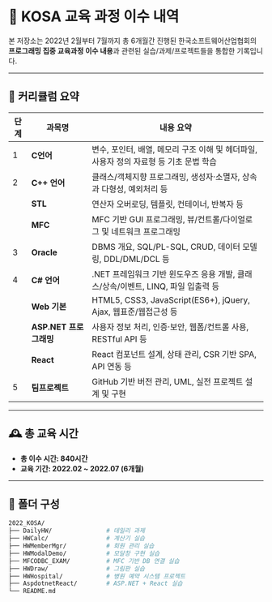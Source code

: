 # 📘 KOSA 교육 과정 이수 내역

본 저장소는 2022년 2월부터 7월까지 총 6개월간 진행된 한국소프트웨어산업협회의 **프로그래밍 집중 교육과정 이수 내용**과 관련된 실습/과제/프로젝트들을 통합한 기록입니다.

---

## 🧾 커리큘럼 요약

| 단계 | 과목명                 | 내용 요약                                                                              |
| ---- | ---------------------- | -------------------------------------------------------------------------------------- |
| 1    | **C언어**              | 변수, 포인터, 배열, 메모리 구조 이해 및 헤더파일, 사용자 정의 자료형 등 기초 문법 학습 |
| 2    | **C++ 언어**           | 클래스/객체지향 프로그래밍, 생성자·소멸자, 상속과 다형성, 예외처리 등                  |
|      | **STL**                | 연산자 오버로딩, 템플릿, 컨테이너, 반복자 등                                           |
|      | **MFC**                | MFC 기반 GUI 프로그래밍, 뷰/컨트롤/다이얼로그 및 네트워크 프로그래밍                   |
| 3    | **Oracle**             | DBMS 개요, SQL/PL-SQL, CRUD, 데이터 모델링, DDL/DML/DCL 등                             |
| 4    | **C# 언어**            | .NET 프레임워크 기반 윈도우즈 응용 개발, 클래스/상속/이벤트, LINQ, 파일 입출력 등      |
|      | **Web 기본**           | HTML5, CSS3, JavaScript(ES6+), jQuery, Ajax, 웹표준/웹접근성 등                        |
|      | **ASP.NET 프로그래밍** | 사용자 정보 처리, 인증·보안, 웹폼/컨트롤 사용, RESTful API 등                          |
|      | **React**              | React 컴포넌트 설계, 상태 관리, CSR 기반 SPA, API 연동 등                              |
| 5    | **팀프로젝트**         | GitHub 기반 버전 관리, UML, 실전 프로젝트 설계 및 구현                                 |

---

## 🕰 총 교육 시간

- **총 이수 시간: 840시간**
- **교육 기간: 2022.02 ~ 2022.07 (6개월)**

---

## 📂 폴더 구성

```bash
2022_KOSA/
├── DailyHW/               # 데일리 과제
├── HWCalc/                # 계산기 실습
├── HWMemberMgr/           # 회원 관리 실습
├── HWModalDemo/           # 모달창 구현 실습
├── MFCODBC_EXAM/          # MFC 기반 DB 연결 실습
├── HWDraw/                # 그림판 실습
├── HWHospital/            # 병원 예약 시스템 프로젝트
├── AspdotnetReact/        # ASP.NET + React 실습
└── README.md
```
